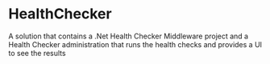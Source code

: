 # HealthChecker
A solution that contains a .Net Health Checker Middleware project and a Health Checker administration that runs the health checks and provides a UI to see the results
